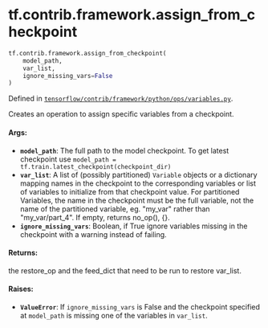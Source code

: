 <div itemscope itemtype="http://developers.google.com/ReferenceObject">
<meta itemprop="name" content="tf.contrib.framework.assign_from_checkpoint" />
<meta itemprop="path" content="Stable" />
</div>

# tf.contrib.framework.assign_from_checkpoint

``` python
tf.contrib.framework.assign_from_checkpoint(
    model_path,
    var_list,
    ignore_missing_vars=False
)
```



Defined in [`tensorflow/contrib/framework/python/ops/variables.py`](https://www.tensorflow.org/code/tensorflow/contrib/framework/python/ops/variables.py).

Creates an operation to assign specific variables from a checkpoint.

#### Args:

* <b>`model_path`</b>: The full path to the model checkpoint. To get latest checkpoint
      use `model_path = tf.train.latest_checkpoint(checkpoint_dir)`
* <b>`var_list`</b>: A list of (possibly partitioned) `Variable` objects
      or a dictionary mapping names in the checkpoint to the
      corresponding variables or list of variables to initialize
      from that checkpoint value. For partitioned Variables, the
      name in the checkpoint must be the full variable, not the
      name of the partitioned variable, eg. "my_var" rather than
      "my_var/part_4". If empty, returns no_op(), {}.
* <b>`ignore_missing_vars`</b>: Boolean, if True ignore variables missing in the
      checkpoint with a warning instead of failing.


#### Returns:

the restore_op and the feed_dict that need to be run to restore var_list.


#### Raises:

* <b>`ValueError`</b>: If `ignore_missing_vars` is False and the checkpoint specified
      at `model_path` is missing one of the variables in `var_list`.